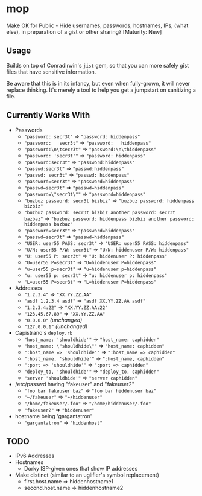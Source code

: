 mop
===

Make OK for Public - Hide usernames, passwords, hostnames, IPs, (what else), in preparation of a gist or other sharing? [Maturity: New]

Usage
-----

Builds on top of ConradIrwin's `jist` gem, so that you can more safely gist
files that have sensitive information.

Be aware that this is in its infancy, but even when fully-grown, it will never
replace thinking. It's merely a tool to help you get a jumpstart on sanitizing
a file.

Currently Works With
--------------------

- Passwords
  - `"password: secr3t"` ⇒ `"password: hiddenpass"`
  - `"password:   secr3t"` ⇒ `"password:   hiddenpass"`
  - `"password:\n\tsecr3t"` ⇒ `"password:\n\thiddenpass"`
  - `"password: 'secr3t'"` ⇒ `"password: hiddenpass"`
  - `"password:secr3t"` ⇒ `"password:hiddenpass"`
  - `"passwd:secr3t"` ⇒ `"passwd:hiddenpass"`
  - `"passwd: secr3t"` ⇒ `"passwd: hiddenpass"`
  - `"password=secr3t"` ⇒ `"password=hiddenpass"`
  - `"passwd=secr3t"` ⇒ `"passwd=hiddenpass"`
  - `"password=\"secr3t\""` ⇒ `"password=hiddenpass"`
  - `"buzbuz password: secr3t bizbiz"` ⇒ `"buzbuz password: hiddenpass bizbiz"`
  - `"buzbuz password: secr3t bizbiz another password: secr3t bazbaz"` ⇒ `"buzbuz password: hiddenpass bizbiz another password: hiddenpass bazbaz"`
  - `"password=secr3t"` ⇒ `"password=hiddenpass"`
  - `"passwd=secr3t"` ⇒ `"passwd=hiddenpass"`
  - `"USER: user55 PASS: secr3t"` ⇒ `"USER: user55 PASS: hiddenpass"`
  - `"U/N: user55 P/W: secr3t"` ⇒ `"U/N: hiddenuser P/W: hiddenpass"`
  - `"U: user55 P: secr3t"` ⇒ `"U: hiddenuser P: hiddenpass"`
  - `"U=user55 P=secr3t"` ⇒ `"U=hiddenuser P=hiddenpass"`
  - `"u=user55 p=secr3t"` ⇒ `"u=hiddenuser p=hiddenpass"`
  - `"u: user55 p: secr3t"` ⇒ `"u: hiddenuser p: hiddenpass"`
  - `"L=user55 P=secr3t"` ⇒ `"L=hiddenuser P=hiddenpass"`
- Addresses
  - `"1.2.3.4"` ⇒ `"XX.YY.ZZ.AA"`
  - `"asdf 1.2.3.4 asdf"` ⇒ `"asdf XX.YY.ZZ.AA asdf"`
  - `"1.2.3.4:22"` ⇒ `"XX.YY.ZZ.AA:22"`
  - `"123.45.67.89"` ⇒ `"XX.YY.ZZ.AA"`
  - `"0.0.0.0"` _(unchanged)_
  - `"127.0.0.1"` _(unchanged)_
- Capistrano's `deploy.rb`
  - `"host_name: 'shouldhide'"` ⇒ `"host_name: caphidden"`
  - `"host_name: \"shouldhide\""` ⇒ `"host_name: caphidden"`
  - `":host_name => 'shouldhide'"` ⇒ `":host_name => caphidden"`
  - `":host_name, 'shouldhide'"` ⇒ `":host_name, caphidden"`
  - `":port => 'shouldhide'"` ⇒ `":port => caphidden"`
  - `"deploy_to, 'shouldhide'"` ⇒ `"deploy_to, caphidden"`
  - `"server 'shouldhide'"` ⇒ `"server caphidden"`
- /etc/passwd having "fakeuser" and "fakeuser2"
  - `"foo bar fakeuser baz"` ⇒ `"foo bar hiddenuser baz"`
  - `"~/fakeuser"` ⇒ `"~/hiddenuser"`
  - `"/home/fakeuser/.foo"` ⇒ `"/home/hiddenuser/.foo"`
  - `"fakeuser2"` ⇒ `"hiddenuser"`
- hostname being 'gargantatron'
  - `"gargantatron"` ⇒ `"hiddenhost"`


TODO
----

- IPv6 Addresses
- Hostnames
    - Dorky ISP-given ones that show IP addresses
- Make distinct (similar to an uglifier's symbol replacement)
  - first.host.name ⇒ hiddenhostname1
  - second.host.name ⇒ hiddenhostname2
